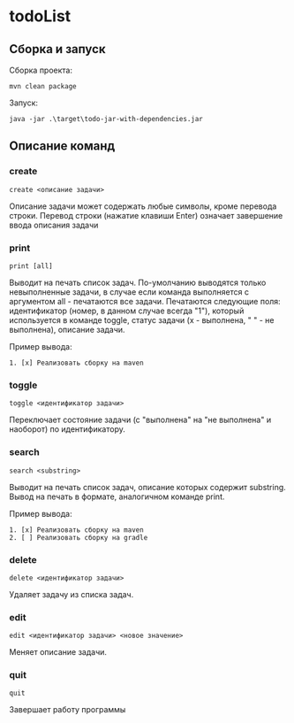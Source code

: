 # todoList

## Сборка и запуск

Сборка проекта:

```
mvn clean package
```

Запуск:

```
java -jar .\target\todo-jar-with-dependencies.jar
```

## Описание команд

### create

```
create <описание задачи>
```

Описание задачи может содержать любые символы, кроме перевода строки. Перевод строки (нажатие клавиши Enter) означает
завершение ввода описания задачи

### print

```
print [all]
```

Выводит на печать список задач. По-умолчанию выводятся только невыполненные задачи, в случае если команда выполняется с
аргументом all - печатаются все задачи. Печатаются следующие поля: идентификатор (номер, в данном случае всегда "1"),
который используется в команде toggle, статус задачи (x - выполнена, " " - не выполнена), описание задачи.

Пример вывода:

```
1. [x] Реализовать сборку на maven
```

### toggle

```
toggle <идентификатор задачи>
```

Переключает состояние задачи (с "выполнена" на "не выполнена" и наоборот) по идентификатору.

### search

```
search <substring>
```

Выводит на печать список задач, описание которых содержит substring. Вывод на печать в формате, аналогичном команде
print.

Пример вывода:

```
1. [x] Реализовать сборку на maven
2. [ ] Реализовать сборку на gradle
```

### delete

```
delete <идентификатор задачи>
```

Удаляет задачу из списка задач.

### edit

```
edit <идентификатор задачи> <новое значение>
```

Меняет описание задачи.

### quit

```
quit
```

Завершает работу программы
